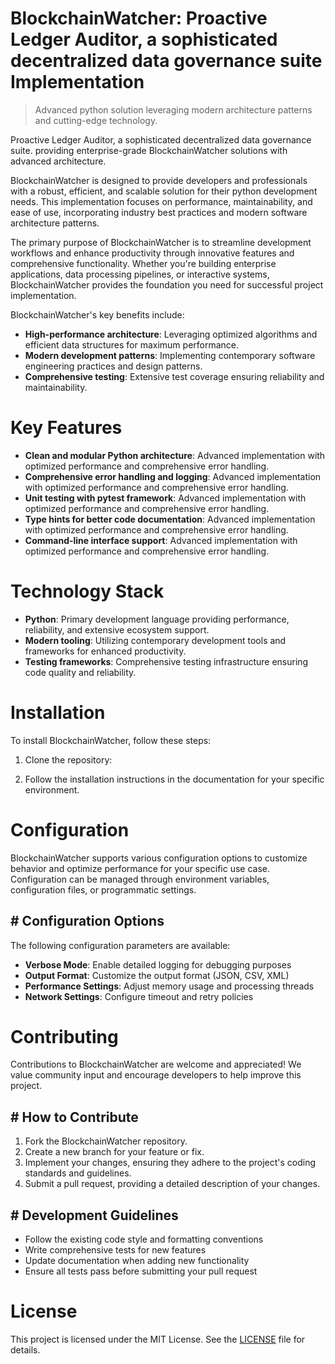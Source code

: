 <!-- fallback_BlockchainWatcher_20251020193813_32857 -->

# BlockchainWatcher: Proactive Ledger Auditor, a sophisticated decentralized data governance suite Implementation
> Advanced python solution leveraging modern architecture patterns and cutting-edge technology.

Proactive Ledger Auditor, a sophisticated decentralized data governance suite. providing enterprise-grade BlockchainWatcher solutions with advanced architecture.

BlockchainWatcher is designed to provide developers and professionals with a robust, efficient, and scalable solution for their python development needs. This implementation focuses on performance, maintainability, and ease of use, incorporating industry best practices and modern software architecture patterns.

The primary purpose of BlockchainWatcher is to streamline development workflows and enhance productivity through innovative features and comprehensive functionality. Whether you're building enterprise applications, data processing pipelines, or interactive systems, BlockchainWatcher provides the foundation you need for successful project implementation.

BlockchainWatcher's key benefits include:

* **High-performance architecture**: Leveraging optimized algorithms and efficient data structures for maximum performance.
* **Modern development patterns**: Implementing contemporary software engineering practices and design patterns.
* **Comprehensive testing**: Extensive test coverage ensuring reliability and maintainability.

# Key Features

* **Clean and modular Python architecture**: Advanced implementation with optimized performance and comprehensive error handling.
* **Comprehensive error handling and logging**: Advanced implementation with optimized performance and comprehensive error handling.
* **Unit testing with pytest framework**: Advanced implementation with optimized performance and comprehensive error handling.
* **Type hints for better code documentation**: Advanced implementation with optimized performance and comprehensive error handling.
* **Command-line interface support**: Advanced implementation with optimized performance and comprehensive error handling.

# Technology Stack

* **Python**: Primary development language providing performance, reliability, and extensive ecosystem support.
* **Modern tooling**: Utilizing contemporary development tools and frameworks for enhanced productivity.
* **Testing frameworks**: Comprehensive testing infrastructure ensuring code quality and reliability.

# Installation

To install BlockchainWatcher, follow these steps:

1. Clone the repository:


2. Follow the installation instructions in the documentation for your specific environment.

# Configuration

BlockchainWatcher supports various configuration options to customize behavior and optimize performance for your specific use case. Configuration can be managed through environment variables, configuration files, or programmatic settings.

## # Configuration Options

The following configuration parameters are available:

* **Verbose Mode**: Enable detailed logging for debugging purposes
* **Output Format**: Customize the output format (JSON, CSV, XML)
* **Performance Settings**: Adjust memory usage and processing threads
* **Network Settings**: Configure timeout and retry policies

# Contributing

Contributions to BlockchainWatcher are welcome and appreciated! We value community input and encourage developers to help improve this project.

## # How to Contribute

1. Fork the BlockchainWatcher repository.
2. Create a new branch for your feature or fix.
3. Implement your changes, ensuring they adhere to the project's coding standards and guidelines.
4. Submit a pull request, providing a detailed description of your changes.

## # Development Guidelines

* Follow the existing code style and formatting conventions
* Write comprehensive tests for new features
* Update documentation when adding new functionality
* Ensure all tests pass before submitting your pull request

# License

This project is licensed under the MIT License. See the [LICENSE](https://github.com/Lyche6666/BlockchainWatcher/blob/main/LICENSE) file for details.
